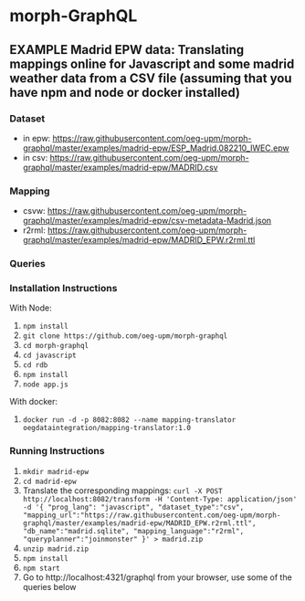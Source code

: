 # morph-GraphQL

## EXAMPLE Madrid EPW data: Translating mappings online for Javascript and some madrid weather data from a CSV file (assuming that you have npm and node or docker installed)

### Dataset
- in epw: https://raw.githubusercontent.com/oeg-upm/morph-graphql/master/examples/madrid-epw/ESP_Madrid.082210_IWEC.epw
- in csv: https://raw.githubusercontent.com/oeg-upm/morph-graphql/master/examples/madrid-epw/MADRID.csv

### Mapping
- csvw: https://raw.githubusercontent.com/oeg-upm/morph-graphql/master/examples/madrid-epw/csv-metadata-Madrid.json
- r2rml: https://raw.githubusercontent.com/oeg-upm/morph-graphql/master/examples/madrid-epw/MADRID_EPW.r2rml.ttl

### Queries


### Installation Instructions
With Node:
1. ```npm install```
2. ```git clone https://github.com/oeg-upm/morph-graphql```
3. ```cd morph-graphql```
4. ```cd javascript```
5. ```cd rdb```
6. ```npm install```
7. ```node app.js```

With docker:
1. ```docker run -d -p 8082:8082 --name mapping-translator oegdataintegration/mapping-translator:1.0```

### Running Instructions
1. ```mkdir madrid-epw```
2. ```cd madrid-epw```
3. Translate the corresponding mappings: 
   ```curl -X POST http://localhost:8082/transform -H 'Content-Type: application/json' -d '{ "prog_lang": "javascript", "dataset_type":"csv", "mapping_url":"https://raw.githubusercontent.com/oeg-upm/morph-graphql/master/examples/madrid-epw/MADRID_EPW.r2rml.ttl", "db_name":"madrid.sqlite", "mapping_language":"r2rml", "queryplanner":"joinmonster" }' > madrid.zip```
4. ```unzip madrid.zip```
5. ```npm install```
6. ```npm start```
7. Go to http://localhost:4321/graphql from your browser, use some of the queries below

